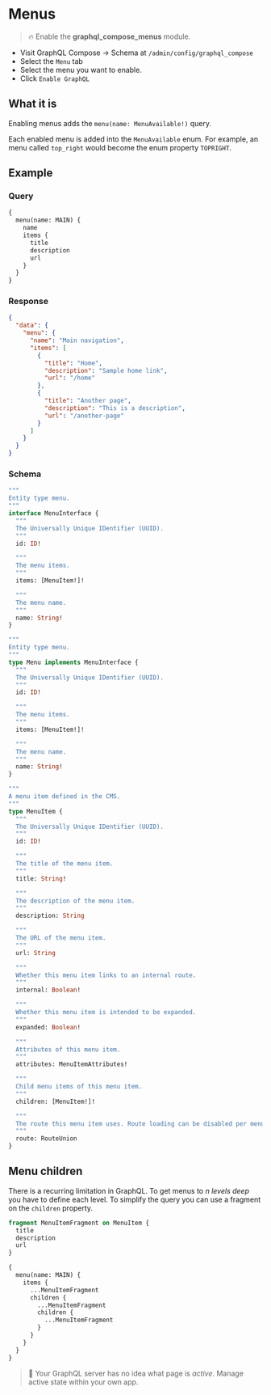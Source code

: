# Menus

> :fire: Enable the **graphql_compose_menus** module.

- Visit GraphQL Compose &rarr; Schema at `/admin/config/graphql_compose`
- Select the `Menu` tab
- Select the menu you want to enable.
- Click `Enable GraphQL`

## What it is

Enabling menus adds the `menu(name: MenuAvailable!)` query.

Each enabled menu is added into the `MenuAvailable` enum. For example, an menu called `top_right` would become the enum property `TOPRIGHT`.

## Example

<!-- tabs:start -->

### **Query**

```graphql
{
  menu(name: MAIN) {
    name
    items {
      title
      description
      url
    }
  }
}
```

### **Response**

```json
{
  "data": {
    "menu": {
      "name": "Main navigation",
      "items": [
        {
          "title": "Home",
          "description": "Sample home link",
          "url": "/home"
        },
        {
          "title": "Another page",
          "description": "This is a description",
          "url": "/another-page"
        }
      ]
    }
  }
}
```

### **Schema**

```graphql
"""
Entity type menu.
"""
interface MenuInterface {
  """
  The Universally Unique IDentifier (UUID).
  """
  id: ID!

  """
  The menu items.
  """
  items: [MenuItem!]!

  """
  The menu name.
  """
  name: String!
}

"""
Entity type menu.
"""
type Menu implements MenuInterface {
  """
  The Universally Unique IDentifier (UUID).
  """
  id: ID!

  """
  The menu items.
  """
  items: [MenuItem!]!

  """
  The menu name.
  """
  name: String!
}

"""
A menu item defined in the CMS.
"""
type MenuItem {
  """
  The Universally Unique IDentifier (UUID).
  """
  id: ID!

  """
  The title of the menu item.
  """
  title: String!

  """
  The description of the menu item.
  """
  description: String

  """
  The URL of the menu item.
  """
  url: String

  """
  Whether this menu item links to an internal route.
  """
  internal: Boolean!

  """
  Whether this menu item is intended to be expanded.
  """
  expanded: Boolean!

  """
  Attributes of this menu item.
  """
  attributes: MenuItemAttributes!

  """
  Child menu items of this menu item.
  """
  children: [MenuItem!]!

  """
  The route this menu item uses. Route loading can be disabled per menu type.
  """
  route: RouteUnion
}
```

<!-- tabs:end -->

## Menu children

There is a recurring limitation in GraphQL. To get menus to _n levels deep_ you have to define each level. To simplify the query you can use a fragment on the `children` property.

```graphql
fragment MenuItemFragment on MenuItem {
  title
  description
  url
}

{
  menu(name: MAIN) {
    items {
      ...MenuItemFragment
      children {
        ...MenuItemFragment
        children {
          ...MenuItemFragment
        }
      }
    }
  }
}
```

> :thinking: Your GraphQL server has no idea what page is _active_. Manage active state within your own app.
